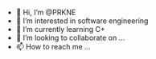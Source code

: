 - 👋 Hi, I’m @PRKNE
- 👀 I’m interested in software engineering
- 🌱 I’m currently learning C+
- 💞️ I’m looking to collaborate on ...
- 📫 How to reach me ...

<!---
PRKNE/PRKNE is a ✨ special ✨ repository because its `README.md` (this file) appears on your GitHub profile.
You can click the Preview link to take a look at your changes.
--->
